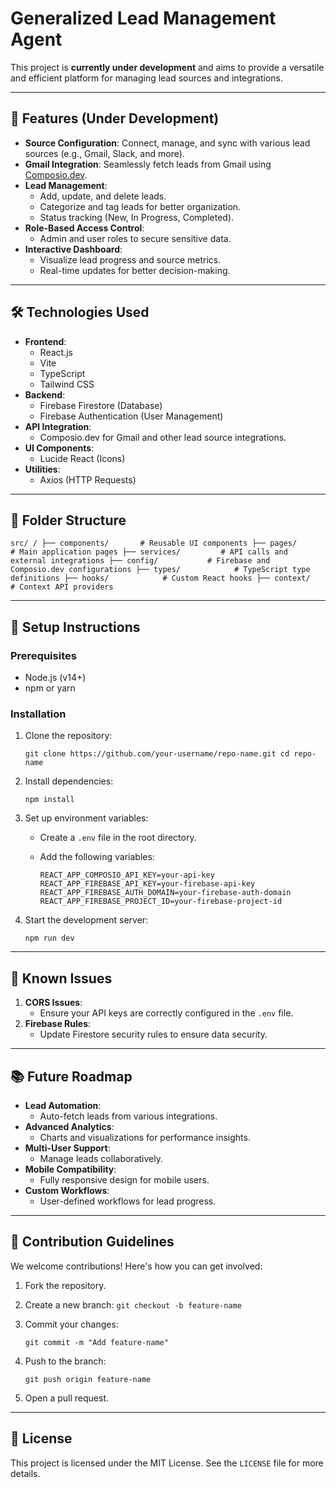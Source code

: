 
# Generalized Lead Management Agent

This project is **currently under development** and aims to provide a versatile and efficient platform for managing lead sources and integrations.

----------

## 🚀 Features (Under Development)

-   **Source Configuration**: Connect, manage, and sync with various lead sources (e.g., Gmail, Slack, and more).
-   **Gmail Integration**: Seamlessly fetch leads from Gmail using [Composio.dev](https://composio.dev).
-   **Lead Management**:
    -   Add, update, and delete leads.
    -   Categorize and tag leads for better organization.
    -   Status tracking (New, In Progress, Completed).
-   **Role-Based Access Control**:
    -   Admin and user roles to secure sensitive data.
-   **Interactive Dashboard**:
    -   Visualize lead progress and source metrics.
    -   Real-time updates for better decision-making.

----------

## 🛠️ Technologies Used

-   **Frontend**:
    -   React.js
    -   Vite
    -   TypeScript
    -   Tailwind CSS
-   **Backend**:
    -   Firebase Firestore (Database)
    -   Firebase Authentication (User Management)
-   **API Integration**:
    -   Composio.dev for Gmail and other lead source integrations.
-   **UI Components**:
    -   Lucide React (Icons)
-   **Utilities**:
    -   Axios (HTTP Requests)

----------

## 📂 Folder Structure


`src/
/
├── components/       # Reusable UI components
├── pages/            # Main application pages
├── services/         # API calls and external integrations
├── config/           # Firebase and Composio.dev configurations
├── types/            # TypeScript type definitions
├── hooks/            # Custom React hooks
├── context/          # Context API providers` 

----------

## 🔧 Setup Instructions

### Prerequisites

-   Node.js (v14+)
-   npm or yarn

### Installation

1.  Clone the repository:
    
    
    `git clone https://github.com/your-username/repo-name.git
    cd repo-name` 
    
2.  Install dependencies:
    
    `npm install` 
    
3.  Set up environment variables:
    
    -   Create a `.env` file in the root directory.
    -   Add the following variables:
        
  
          
        
        `REACT_APP_COMPOSIO_API_KEY=your-api-key
        REACT_APP_FIREBASE_API_KEY=your-firebase-api-key
        REACT_APP_FIREBASE_AUTH_DOMAIN=your-firebase-auth-domain
        REACT_APP_FIREBASE_PROJECT_ID=your-firebase-project-id` 
        
4.  Start the development server:
    
    

    
    `npm run dev` 
    

----------

## 🚨 Known Issues

1.  **CORS Issues**:
    -   Ensure your API keys are correctly configured in the `.env` file.
2.  **Firebase Rules**:
    -   Update Firestore security rules to ensure data security.

----------

## 📚 Future Roadmap

-   **Lead Automation**:
    -   Auto-fetch leads from various integrations.
-   **Advanced Analytics**:
    -   Charts and visualizations for performance insights.
-   **Multi-User Support**:
    -   Manage leads collaboratively.
-   **Mobile Compatibility**:
    -   Fully responsive design for mobile users.
-   **Custom Workflows**:
    -   User-defined workflows for lead progress.

----------

## 🤝 Contribution Guidelines

We welcome contributions! Here's how you can get involved:

1.  Fork the repository.
2.  Create a new branch:
    `git checkout -b feature-name` 
    
3.  Commit your changes:
    

    
    `git commit -m "Add feature-name"` 
    
4.  Push to the branch:
    
    `git push origin feature-name` 
    
5.  Open a pull request.

----------

## 📝 License

This project is licensed under the MIT License. See the `LICENSE` file for more details.
